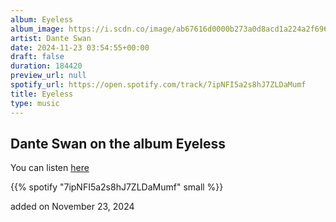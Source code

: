 ```yaml
---
album: Eyeless
album_image: https://i.scdn.co/image/ab67616d0000b273a0d8acd1a224a2f6969e28a3
artist: Dante Swan
date: 2024-11-23 03:54:55+00:00
draft: false
duration: 184420
preview_url: null
spotify_url: https://open.spotify.com/track/7ipNFI5a2s8hJ7ZLDaMumf
title: Eyeless
type: music
---
```



## Dante Swan on the album Eyeless

You can listen [here](https://open.spotify.com/track/7ipNFI5a2s8hJ7ZLDaMumf)

{{% spotify "7ipNFI5a2s8hJ7ZLDaMumf" small %}}

added on November 23, 2024